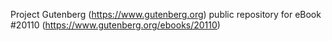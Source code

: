 Project Gutenberg (https://www.gutenberg.org) public repository for eBook #20110 (https://www.gutenberg.org/ebooks/20110)
